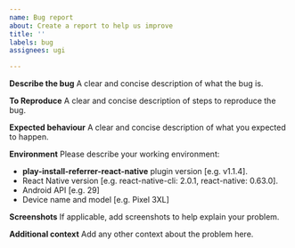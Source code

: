 ```yaml
---
name: Bug report
about: Create a report to help us improve
title: ''
labels: bug
assignees: ugi

---
```


**Describe the bug**
A clear and concise description of what the bug is.

**To Reproduce**
A clear and concise description of steps to reproduce the bug.

**Expected behaviour**
A clear and concise description of what you expected to happen.

**Environment**
Please describe your working environment:
- **play-install-referrer-react-native** plugin version [e.g. v1.1.4].
- React Native version [e.g. react-native-cli: 2.0.1, react-native: 0.63.0].
- Android API [e.g. 29]
- Device name and model [e.g. Pixel 3XL]

**Screenshots**
If applicable, add screenshots to help explain your problem.

**Additional context**
Add any other context about the problem here.
